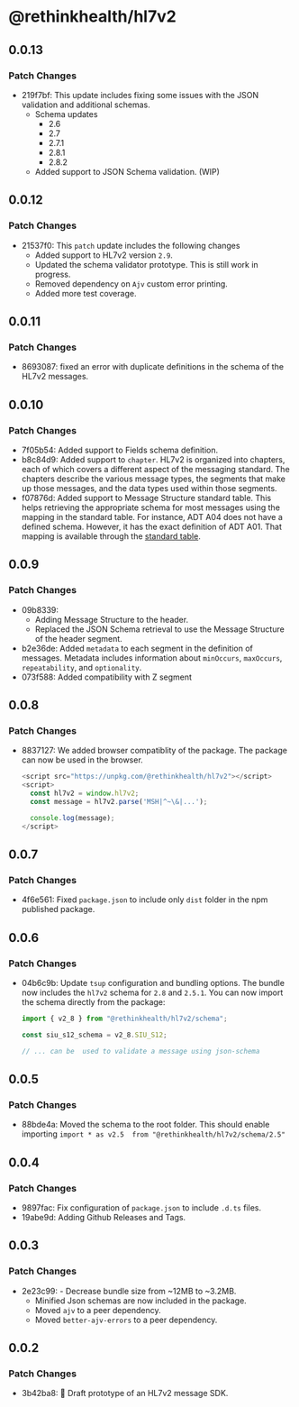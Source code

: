 # @rethinkhealth/hl7v2

## 0.0.13

### Patch Changes

- 219f7bf: This update includes fixing some issues with the JSON validation and additional schemas.
  - Schema updates
    - 2.6
    - 2.7
    - 2.7.1
    - 2.8.1
    - 2.8.2
  - Added support to JSON Schema validation. (WIP)

## 0.0.12

### Patch Changes

- 21537f0: This `patch` update includes the following changes
  - Added support to HL7v2 version `2.9`.
  - Updated the schema validator prototype. This is still work in progress.
  - Removed dependency on `Ajv` custom error printing.
  - Added more test coverage.

## 0.0.11

### Patch Changes

- 8693087: fixed an error with duplicate definitions in the schema of the HL7v2 messages.

## 0.0.10

### Patch Changes

- 7f05b54: Added support to Fields schema definition.
- b8c84d9: Added support to `chapter`. HL7v2 is organized into chapters, each of which covers a different aspect of the messaging standard. The chapters describe the various message types, the segments that make up those messages, and the data types used within those segments.
- f07876d: Added support to Message Structure standard table. This helps retrieving the appropriate schema for most messages using the mapping in the standard table. For instance, ADT A04 does not have a defined schema. However, it has the exact definition of ADT A01. That mapping is available through the [standard table](https://terminology.hl7.org/5.1.0/CodeSystem-v2-0354.json.html).

## 0.0.9

### Patch Changes

- 09b8339:
  - Adding Message Structure to the header.
  - Replaced the JSON Schema retrieval to use the Message Structure of the header segment.
- b2e36de: Added `metadata` to each segment in the definition of messages. Metadata includes information about `minOccurs`, `maxOccurs`, `repeatability`, and `optionality`.
- 073f588: Added compatibility with Z segment

## 0.0.8

### Patch Changes

- 8837127: We added browser compatiblity of the package. The package can now be used in the browser.

  ```js
  <script src="https://unpkg.com/@rethinkhealth/hl7v2"></script>
  <script>
    const hl7v2 = window.hl7v2;
    const message = hl7v2.parse('MSH|^~\&|...');

    console.log(message);
  </script>
  ```

## 0.0.7

### Patch Changes

- 4f6e561: Fixed `package.json` to include only `dist` folder in the npm published package.

## 0.0.6

### Patch Changes

- 04b6c9b: Update `tsup` configuration and bundling options. The bundle now includes the `hl7v2` schema for `2.8` and `2.5.1`. You can now import the schema directly from the package:

  ```ts
  import { v2_8 } from "@rethinkhealth/hl7v2/schema";

  const siu_s12_schema = v2_8.SIU_S12;

  // ... can be  used to validate a message using json-schema
  ```

## 0.0.5

### Patch Changes

- 88bde4a: Moved the schema to the root folder. This should enable importing `import * as v2.5  from "@rethinkhealth/hl7v2/schema/2.5"`

## 0.0.4

### Patch Changes

- 9897fac: Fix configuration of `package.json` to include `.d.ts` files.
- 19abe9d: Adding Github Releases and Tags.

## 0.0.3

### Patch Changes

- 2e23c99: - Decrease bundle size from ~12MB to ~3.2MB.
  - Minified Json schemas are now included in the package.
  - Moved `ajv` to a peer dependency.
  - Moved `better-ajv-errors` to a peer dependency.

## 0.0.2

### Patch Changes

- 3b42ba8: 🚀 Draft prototype of an HL7v2 message SDK.
